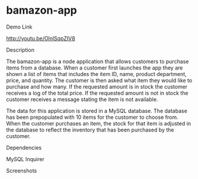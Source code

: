 # bamazon-app

Demo Link

http://youtu.be/OlnlSqpZIV8

Description

The bamazon-app is a node application that allows customers to purchase items from a database. When a customer first launches the app they are shown a list of items that includes the item ID, name, product department, price, and quantity. The customer is then asked what item they would like to purchase and how many. If the requested amount is in stock the customer receives a log of the total price. If the requested amount is not in stock the customer receives a message stating the item is not available.

The data for this application is stored in a MySQL database. The database has been prepopulated with 10 items for the customer to choose from. When the customer purchases an item, the stock for that item is adjusted in the database to reflect the inventory that has been purchased by the customer.

Dependencies

MySQL
Inquirer

Screenshots